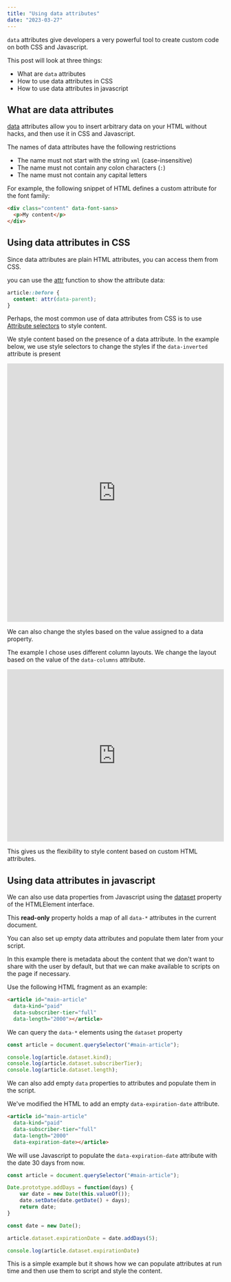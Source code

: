 ```yaml
---
title: "Using data attributes"
date: "2023-03-27"
---
```


`data` attributes give developers a very powerful tool to create custom code on both CSS and Javascript.

This post will look at three things:

- What are `data` attributes
- How to use data attributes in CSS
- How to use data attributes in javascript

## What are data attributes

[data](https://developer.mozilla.org/en-US/docs/Web/HTML/Global_attributes/data-*) attributes allow you to insert arbitrary data on your HTML without hacks, and then use it in CSS and Javascript.

The names of data attributes have the following restrictions

- The name must not start with the string `xml` (case-insensitive)
- The name must not contain any colon characters (`:`)
- The name must not contain any capital letters

For example, the following snippet of HTML defines a custom attribute for the font family:

```html
<div class="content" data-font-sans>
  <p>My content</p>
</div>
```

## Using data attributes in CSS

Since data attributes are plain HTML attributes, you can access them from CSS.

you can use the [attr](https://developer.mozilla.org/en-US/docs/Web/CSS/attr) function to show the attribute data:

```css
article::before {
  content: attr(data-parent);
}
```

Perhaps, the most common use of data attributes from CSS is to use [Attribute selectors](https://developer.mozilla.org/en-US/docs/Web/CSS/Attribute_selectors) to style content.

We style content based on the presence of a data attribute. In the example below, we use style selectors to change the styles if the `data-inverted` attribute is present

<iframe height="600" style="width: 100%;" scrolling="no" title="Data Attribute (1)" src="https://codepen.io/caraya/embed/oNPzpKj?default-tab=result" frameborder="no" loading="lazy" allowtransparency="true" allowfullscreen="true">See the Pen <a href="https://codepen.io/caraya/pen/oNPzpKj"> Data Attribute (1)</a> by Carlos Araya (<a href="https://codepen.io/caraya">@caraya</a>) on <a href="https://codepen.io">CodePen</a>. </iframe>

We can also change the styles based on the value assigned to a data property.

The example I chose uses different column layouts. We change the layout based on the value of the `data-columns` attribute.

<iframe height="400" style="width: 100%;" scrolling="no" title="Using data attributes to style content (2)" src="https://codepen.io/caraya/embed/dyqpdPM?default-tab=result" frameborder="no" loading="lazy" allowtransparency="true" allowfullscreen="true">See the Pen <a href="https://codepen.io/caraya/pen/dyqpdPM"> Using data attributes to style content (2)</a> by Carlos Araya (<a href="https://codepen.io/caraya">@caraya</a>) on <a href="https://codepen.io">CodePen</a>. </iframe>

This gives us the flexibility to style content based on custom HTML attributes.

## Using data attributes in javascript

We can also use data properties from Javascript using the [dataset](https://developer.mozilla.org/en-US/docs/Web/API/HTMLElement/dataset) property of the HTMLElement interface.

This **read-only** property holds a map of all `data-*` attributes in the current document.

You can also set up empty data attributes and populate them later from your script.

In this example there is metadata about the content that we don't want to share with the user by default, but that we can make available to scripts on the page if necessary.

Use the following HTML fragment as an example:

```html
<article id="main-article"
  data-kind="paid"
  data-subscriber-tier="full"
  data-length="2000"></article>
```

We can query the `data-*` elements using the `dataset` property

```js
const article = document.querySelector("#main-article");

console.log(article.dataset.kind);
console.log(article.dataset.subscriberTier);
console.log(article.dataset.length);
```

We can also add empty `data` properties to attributes and populate them in the script.

We've modified the HTML to add an empty `data-expiration-date` attribute.

```html
<article id="main-article"
  data-kind="paid"
  data-subscriber-tier="full"
  data-length="2000"
  data-expiration-date></article>
```

We will use Javascript to populate the `data-expiration-date` attribute with the date 30 days from now.

```js
const article = document.querySelector("#main-article");

Date.prototype.addDays = function(days) {
    var date = new Date(this.valueOf());
    date.setDate(date.getDate() + days);
    return date;
}

const date = new Date();

article.dataset.expirationDate = date.addDays(5);

console.log(article.dataset.expirationDate)
```

This is a simple example but it shows how we can populate attributes at run time and then use them to script and style the content.
